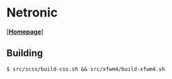 # Netronic

[[**Homepage**](https://ed7n.github.io/netronic)]

## Building

    $ src/scss/build-css.sh && src/xfwm4/build-xfwm4.sh
